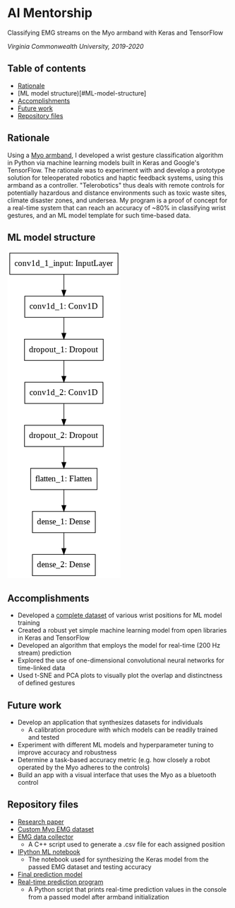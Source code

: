 # AI Mentorship
Classifying EMG streams on the Myo armband with Keras and TensorFlow

_Virginia Commonwealth University, 2019-2020_

## Table of contents
* [Rationale](#Rationale)
* [ML model structure)[#ML-model-structure]
* [Accomplishments](#Accomplishments)
* [Future work](#Future-work)
* [Repository files](#Repository-files)

## Rationale
Using a [Myo armband](https://developerblog.myo.com/), I developed a wrist gesture classification algorithm in Python via machine learning models built in Keras and Google's TensorFlow. The rationale was to experiment with and develop a prototype solution for teleoperated robotics and haptic feedback systems, using this armband as a controller. "Telerobotics" thus deals with remote controls for potentially hazardous and distance environments such as toxic waste sites, climate disaster zones, and undersea. My program is a proof of concept for a real-time system that can reach an accuracy of ~80% in classifying wrist gestures, and an ML model template for such time-based data.

## ML model structure
![A version of the ML model structure](https://github.com/ShivramR/AI-Mentorship/blob/main/model_graph.png)

## Accomplishments
* Developed a [complete dataset](https://github.com/ShivramR/AI-Mentorship/blob/main/emg-final.csv) of various wrist positions for ML model training
* Created a robust yet simple machine learning model from open libraries in Keras and TensorFlow
* Developed an algorithm that employs the model for real-time (200 Hz stream) prediction
* Explored the use of one-dimensional convolutional neural networks for time-linked data
* Used t-SNE and PCA plots to visually plot the overlap and distinctness of defined gestures

## Future work
* Develop an application that synthesizes datasets for individuals
  * A calibration procedure with which models can be readily trained and tested
* Experiment with different ML models and hyperparameter tuning to improve accuracy and robustness
* Determine a task-based accuracy metric (e.g. how closely a robot operated by the Myo adheres to the controls)
* Build an app with a visual interface that uses the Myo as a bluetooth control

## Repository files
* [Research paper](https://github.com/ShivramR/AI-Mentorship/blob/main/Research%20Findings.pdf)
* [Custom Myo EMG dataset](https://github.com/ShivramR/AI-Mentorship/blob/main/emg-final.csv)
* [EMG data collector](https://github.com/ShivramR/AI-Mentorship/blob/main/emg_collector.cpp)
  * A C++ script used to generate a .csv file for each assigned position
* [IPython ML notebook](https://github.com/ShivramR/AI-Mentorship/blob/main/model_creator.ipynb)
  * The notebook used for synthesizing the Keras model from the passed EMG dataset and testing accuracy
* [Final prediction model](https://github.com/ShivramR/AI-Mentorship/blob/main/model_normalized2.h5)
* [Real-time prediction program](https://github.com/ShivramR/AI-Mentorship/blob/main/prediction_util.py)
  * A Python script that prints real-time prediction values in the console from a passed model after armband initialization
